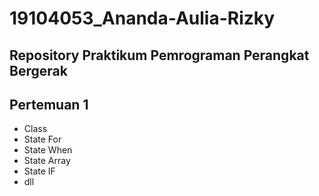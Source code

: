 # 19104053_Ananda-Aulia-Rizky
## Repository Praktikum Pemrograman Perangkat Bergerak
## Pertemuan 1
- Class
- State For
- State When
- State Array
- State IF
- dll
